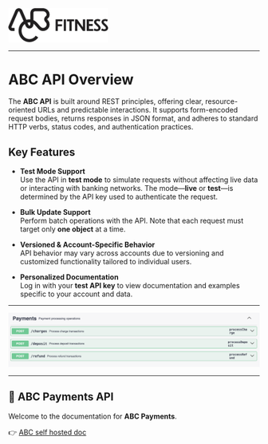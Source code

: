 
<img src="https://raw.githubusercontent.com/kollampst/ABCIgniteGMS/main/abc-ignite/src/main/resources/idzIiOOk35_1751455858359.png" alt="ABC Logo" width="200">


---

# ABC API Overview

The **ABC API** is built around REST principles, offering clear, resource-oriented URLs and predictable interactions. It supports form-encoded request bodies, returns responses in JSON format, and adheres to standard HTTP verbs, status codes, and authentication practices.

## Key Features

- **Test Mode Support**  
  Use the API in **test mode** to simulate requests without affecting live data or interacting with banking networks. The mode—**live** or **test**—is determined by the API key used to authenticate the request.

- **Bulk Update Support**  
  Perform batch operations with the API. Note that each request must target only **one object** at a time.

- **Versioned & Account-Specific Behavior**  
  API behavior may vary across accounts due to versioning and customized functionality tailored to individual users.

- **Personalized Documentation**  
  Log in with your **test API key** to view documentation and examples specific to your account and data.

---


<div style="text-align: center;">
  <img src="https://raw.githubusercontent.com/kollampst/ABCIgniteGMS/main/abc-ignite/src/main/resources/List.png" alt="ABC Logo" width="1000">
</div>


---

## 📘 ABC Payments API

Welcome to the documentation for **ABC Payments**.

👉 [ABC self hosted doc](https://kollampst.github.io/IamABC.github.io/index.html)


